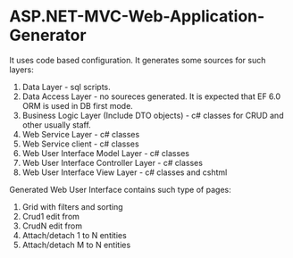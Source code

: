 # ASP.NET-MVC-Web-Application-Generator

It uses code based configuration. It generates some sources for such layers:
1. Data Layer - sql scripts.
2. Data Access Layer - no soureces generated. It is expected that EF 6.0 ORM is used in DB first mode.
3. Business Logic Layer (Include DTO objects) - c# classes for CRUD and other usually staff.
4. Web Service Layer - c# classes 
5. Web Service client - c# classes
6. Web User Interface Model Layer - c# classes
7. Web User Interface Controller Layer - c# classes
8. Web User Interface View Layer - c# classes and cshtml

Generated Web User Interface contains such type of pages:
1. Grid with filters and sorting
2. Crud1 edit from
3. CrudN edit from
4. Attach/detach 1 to N entities
5. Attach/detach M to N entities    



